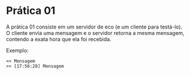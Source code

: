 # Prática 01

A prática 01 consiste em um servidor de eco (e um cliente para testá-lo). \
O cliente envia uma mensagem e o servidor retorna a mesma mensagem, contendo a exata hora que ela foi recebida.

Exemplo:
```
<< Mensagem
>> [17:56:28] Mensagem

```